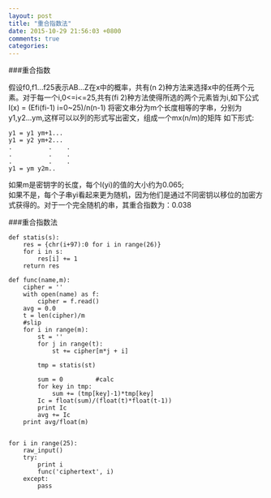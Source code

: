 ```yaml
---
layout: post
title: "重合指数法"
date: 2015-10-29 21:56:03 +0800
comments: true
categories: 
---
```

###重合指数

假设f0,f1...f25表示AB...Z在x中的概率，共有(n 2)种方法来选择x中的任两个元素。对于每一个i,0<=i<=25,共有(fi 2)种方法使得所选的两个元素皆为i,如下公式  
I(x) = (Efi(fi-1) i=0~25)/n(n-1)
将密文串分为m个长度相等的字串，分别为y1,y2...ym,这样可以以列的形式写出密文，组成一个mx(n/m)的矩阵
如下形式:  

    y1 = y1 ym+1...
    y1 = y2 ym+2...
    .          .    . 
    .          .    . 
    .          .    . 
    y1 = ym y2m..
    
如果m是密钥字的长度，每个I(yi)的值的大小约为0.065;  
如果不是，每个子串yi看起来更为随机，因为他们是通过不同密钥以移位的加密方式获得的。对于一个完全随机的串，其重合指数为：0.038




###重合指数法

    def statis(s):
        res = {chr(i+97):0 for i in range(26)}
    	for i in s:
    		res[i] += 1
    	return res
    
    def func(name,m):
    	cipher = ''
    	with open(name) as f:	
    		cipher = f.read()
    	avg = 0.0
    	t = len(cipher)/m
    	#slip
    	for i in range(m):
    		st = ''
    		for j in range(t):
    			st += cipher[m*j + i]
    		
    		tmp = statis(st)
    				
    		sum = 0			#calc
    		for key in tmp:
    			sum += (tmp[key]-1)*tmp[key]
    		Ic = float(sum)/(float(t)*float(t-1))
    		print Ic
    		avg += Ic
    	print avg/float(m)
    
    
    for i in range(25):
    	raw_input()
    	try:
    		print i
    		func('ciphertext', i)
    	except:
    		pass
